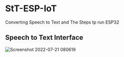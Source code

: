 # StT-ESP-IoT 
Converting Speech to Text and The Steps tp run ESP32
## Speech to Text Interface
![Screenshot 2022-07-21 080619](https://user-images.githubusercontent.com/108990560/180135538-bc549344-5d84-4b09-b878-67f2e5e54bc2.png)
